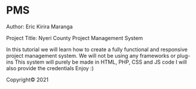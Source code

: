 # PMS
Author: Eric Kirira Maranga

Project Title: Nyeri County Project Management System

In this tutorial we will learn how to create a fully functional and responsive project management system.
We will not be using any frameworks or plug-ins
This system will purely be made in HTML, PHP, CSS and JS code
I will also provide the credentials
Enjoy :)

Copyright© 2021
